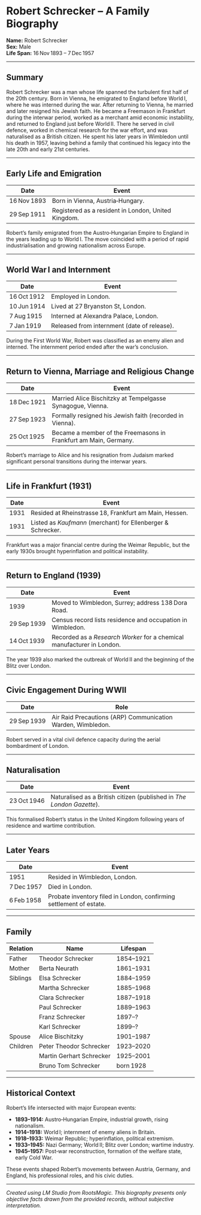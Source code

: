 # Robert Schrecker – A Family Biography

**Name:** Robert Schrecker  
**Sex:** Male  
**Life Span:** 16 Nov 1893 – 7 Dec 1957  

---

## Summary

Robert Schrecker was a man whose life spanned the turbulent first half of the 20th century. Born in Vienna, he emigrated to England before World I, where he was interned during the war. After returning to Vienna, he married and later resigned his Jewish faith. He became a Freemason in Frankfurt during the interwar period, worked as a merchant amid economic instability, and returned to England just before World II. There he served in civil defence, worked in chemical research for the war effort, and was naturalised as a British citizen. He spent his later years in Wimbledon until his death in 1957, leaving behind a family that continued his legacy into the late 20th and early 21st centuries.

---

## Early Life and Emigration

| Date | Event |
|------|-------|
| 16 Nov 1893 | Born in Vienna, Austria‑Hungary. |
| 29 Sep 1911 | Registered as a resident in London, United Kingdom. |

Robert’s family emigrated from the Austro‑Hungarian Empire to England in the years leading up to World I. The move coincided with a period of rapid industrialisation and growing nationalism across Europe.

---

## World War I and Internment

| Date | Event |
|------|-------|
| 16 Oct 1912 | Employed in London. |
| 10 Jun 1914 | Lived at 27 Bryanston St, London. |
| 7 Aug 1915 | Interned at Alexandra Palace, London. |
| 7 Jan 1919 | Released from internment (date of release). |

During the First World War, Robert was classified as an enemy alien and interned. The internment period ended after the war’s conclusion.

---

## Return to Vienna, Marriage and Religious Change

| Date | Event |
|------|-------|
| 18 Dec 1921 | Married Alice Bischitzky at Tempelgasse Synagogue, Vienna. |
| 27 Sep 1923 | Formally resigned his Jewish faith (recorded in Vienna). |
| 25 Oct 1925 | Became a member of the Freemasons in Frankfurt am Main, Germany. |

Robert’s marriage to Alice and his resignation from Judaism marked significant personal transitions during the interwar years.

---

## Life in Frankfurt (1931)

| Date | Event |
|------|-------|
| 1931 | Resided at Rheinstrasse 18, Frankfurt am Main, Hessen. |
| 1931 | Listed as *Kaufmann* (merchant) for Ellenberger & Schrecker. |

Frankfurt was a major financial centre during the Weimar Republic, but the early 1930s brought hyperinflation and political instability.

---

## Return to England (1939)

| Date | Event |
|------|-------|
| 1939 | Moved to Wimbledon, Surrey; address 138 Dora Road. |
| 29 Sep 1939 | Census record lists residence and occupation in Wimbledon. |
| 14 Oct 1939 | Recorded as a *Research Worker* for a chemical manufacturer in London. |

The year 1939 also marked the outbreak of World II and the beginning of the Blitz over London.

---

## Civic Engagement During WWII

| Date | Role |
|------|------|
| 29 Sep 1939 | Air Raid Precautions (ARP) Communication Warden, Wimbledon. |

Robert served in a vital civil defence capacity during the aerial bombardment of London.

---

## Naturalisation

| Date | Event |
|------|-------|
| 23 Oct 1946 | Naturalised as a British citizen (published in *The London Gazette*). |

This formalised Robert’s status in the United Kingdom following years of residence and wartime contribution.

---

## Later Years

| Date | Event |
|------|-------|
| 1951 | Resided in Wimbledon, London. |
| 7 Dec 1957 | Died in London. |
| 6 Feb 1958 | Probate inventory filed in London, confirming settlement of estate. |

---

## Family

| Relation | Name | Lifespan |
|----------|------|----------|
| Father | Theodor Schrecker | 1854–1921 |
| Mother | Berta Neurath | 1861–1931 |
| Siblings | Elsa Schrecker | 1884–1959 |
|          | Martha Schrecker | 1885–1968 |
|          | Clara Schrecker | 1887–1918 |
|          | Paul Schrecker | 1889–1963 |
|          | Franz Schrecker | 1897–? |
|          | Karl Schrecker | 1899–? |
| Spouse | Alice Bischitzky | 1901–1987 |
| Children | Peter Theodor Schrecker | 1923–2020 |
|          | Martin Gerhart Schrecker | 1925–2001 |
|          | Bruno Tom Schrecker | born 1928 |

---

## Historical Context

Robert’s life intersected with major European events:

- **1893–1914:** Austro‑Hungarian Empire, industrial growth, rising nationalism.  
- **1914–1918:** World I; internment of enemy aliens in Britain.  
- **1918–1933:** Weimar Republic; hyperinflation, political extremism.  
- **1933–1945:** Nazi Germany; World II; Blitz over London; wartime industry.  
- **1945–1957:** Post‑war reconstruction, formation of the welfare state, early Cold War.

These events shaped Robert’s movements between Austria, Germany, and England, his professional roles, and his civic duties.

---



*Created using LM Studio from RootsMagic. 
This biography presents only objective facts drawn from the provided records, without subjective interpretation.*
